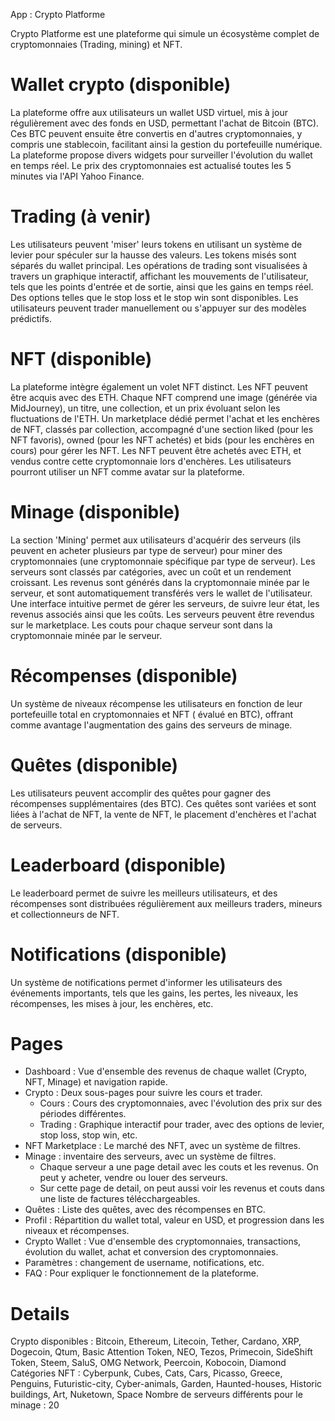 App : Crypto Platforme

Crypto Platforme est une plateforme qui simule un écosystème complet de cryptomonnaies (Trading, mining) et NFT.

# Wallet crypto (disponible)

La plateforme offre aux utilisateurs un wallet USD virtuel, mis à jour régulièrement avec des fonds en USD, permettant
l'achat de Bitcoin (BTC). Ces BTC peuvent ensuite être convertis en d'autres cryptomonnaies, y compris une stablecoin,
facilitant ainsi la gestion du portefeuille numérique. La plateforme propose divers widgets pour surveiller
l'évolution du wallet en temps réel. Le prix des cryptomonnaies est actualisé toutes les 5 minutes via l'API 
Yahoo Finance.

# Trading (à venir)

Les utilisateurs peuvent 'miser' leurs tokens en utilisant un système de levier pour spéculer sur la hausse des valeurs. 
Les tokens misés sont séparés du wallet principal. Les opérations de trading sont visualisées à travers un 
graphique interactif, affichant les mouvements de l'utilisateur, tels que les points d'entrée et de sortie, ainsi que 
les gains en temps réel. Des options telles que le stop loss et le stop win sont disponibles. Les utilisateurs peuvent 
trader manuellement ou s'appuyer sur des modèles prédictifs.

# NFT (disponible)

La plateforme intègre également un volet NFT distinct. Les NFT peuvent être acquis avec des ETH. Chaque NFT comprend une 
image (générée via MidJourney), un titre, une collection, et un prix évoluant selon les fluctuations de l'ETH. 
Un marketplace dédié permet l'achat et les enchères de NFT, classés par collection, accompagné d'une section liked (pour
les NFT favoris), owned (pour les NFT achetés) et bids (pour les enchères en cours) pour gérer les NFT. Les NFT peuvent 
être achetés avec ETH, et vendus contre cette cryptomonnaie lors d'enchères. Les utilisateurs pourront utiliser un NFT 
comme avatar sur la plateforme.

# Minage (disponible)

La section 'Mining' permet aux utilisateurs d'acquérir des serveurs (ils peuvent en acheter plusieurs par type de 
serveur) pour miner des cryptomonnaies (une cryptomonnaie spécifique par type de serveur). 
Les serveurs sont classés par catégories, avec un coût et un rendement croissant. Les revenus sont générés dans la 
cryptomonnaie minée par le serveur, et sont automatiquement transférés vers le wallet de l'utilisateur. Une interface 
intuitive permet de gérer les serveurs, de suivre leur état, les revenus associés ainsi que les coûts. Les serveurs 
peuvent être revendus sur le marketplace. Les couts pour chaque serveur sont dans la cryptomonnaie minée par le serveur.

# Récompenses (disponible)

Un système de niveaux récompense les utilisateurs en fonction de leur portefeuille total en cryptomonnaies et NFT (
évalué en BTC), offrant comme avantage l'augmentation des gains des serveurs de minage.

# Quêtes (disponible)

Les utilisateurs peuvent accomplir des quêtes pour gagner des récompenses supplémentaires (des BTC). Ces quêtes sont
variées et sont liées à l'achat de NFT, la vente de NFT, le placement d'enchères et l'achat de serveurs.

# Leaderboard (disponible)

Le leaderboard permet de suivre les meilleurs utilisateurs, et des récompenses sont distribuées
régulièrement aux meilleurs traders, mineurs et collectionneurs de NFT.

# Notifications (disponible)

Un système de notifications permet d'informer les utilisateurs des événements importants, tels que les gains, les
pertes, les niveaux, les récompenses, les mises à jour, les enchères, etc.

# Pages

- Dashboard : Vue d'ensemble des revenus de chaque wallet (Crypto, NFT, Minage) et navigation rapide.
- Crypto : Deux sous-pages pour suivre les cours et trader.
    - Cours : Cours des cryptomonnaies, avec l'évolution des prix sur des périodes différentes.
    - Trading : Graphique interactif pour trader, avec des options de levier, stop loss, stop win, etc.
- NFT Marketplace : Le marché des NFT, avec un système de filtres.
- Minage : inventaire des serveurs, avec un système de filtres.
    - Chaque serveur a une page detail avec les couts et les revenus. On peut y acheter, vendre ou louer des serveurs.
    - Sur cette page de detail, on peut aussi voir les revenus et couts dans une liste de factures télécchargeables.
- Quêtes : Liste des quêtes, avec des récompenses en BTC.
- Profil : Répartition du wallet total, valeur en USD, et progression dans les niveaux et récompenses.
- Crypto Wallet : Vue d'ensemble des cryptomonnaies, transactions, évolution du wallet, achat et conversion des
  cryptomonnaies.
- Paramètres : changement de username, notifications, etc.
- FAQ : Pour expliquer le fonctionnement de la plateforme.

# Details

Crypto disponibles : Bitcoin, Ethereum, Litecoin, Tether, Cardano, XRP, Dogecoin, Qtum, Basic Attention Token, NEO,
Tezos, Primecoin, SideShift Token, Steem, SaluS, OMG Network, Peercoin, Kobocoin, Diamond
Catégories NFT : Cyberpunk, Cubes, Cats, Cars, Picasso, Greece, Penguins, Futuristic-city, Cyber-animals, Garden, 
Haunted-houses, Historic buildings, Art, Nuketown, Space
Nombre de serveurs différents pour le minage : 20

